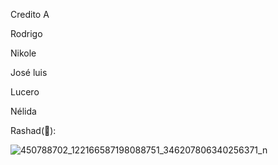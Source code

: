 Credito A

Rodrigo

Nikole

José luis

Lucero

Nélida

Rashad(🐶):

![450788702_122166587198088751_346207806340256371_n](https://github.com/user-attachments/assets/1d0398d5-9744-42aa-9b62-3cc45c87de85)
